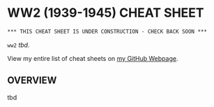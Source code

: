 # WW2 (1939-1945) CHEAT SHEET

```txt
*** THIS CHEAT SHEET IS UNDER CONSTRUCTION - CHECK BACK SOON ***
```

`ww2` _tbd._

View my entire list of cheat sheets on
[my GitHub Webpage](https://jeffdecola.github.io/my-cheat-sheets/).

## OVERVIEW

tbd
